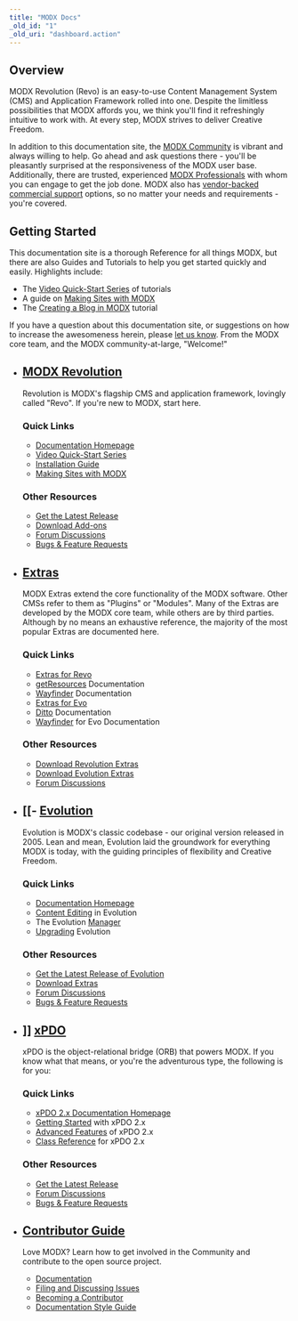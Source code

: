 ```yaml
---
title: "MODX Docs"
_old_id: "1"
_old_uri: "dashboard.action"
---
```


Overview
--------

 MODX Revolution (Revo) is an easy-to-use Content Management System (CMS) and Application Framework rolled into one. Despite the limitless possibilities that MODX affords you, we think you'll find it refreshingly intuitive to work with. At every step, MODX strives to deliver Creative Freedom.

 In addition to this documentation site, the [MODX Community](http://forums.modx.com) is vibrant and always willing to help. Go ahead and ask questions there - you'll be pleasantly surprised at the responsiveness of the MODX user base. Additionally, there are trusted, experienced [MODX Professionals](http://modx.com/professionals) with whom you can engage to get the job done. MODX also has [vendor-backed commercial support](http://modx.com/support/) options, so no matter your needs and requirements - you're covered.

Getting Started
---------------

 This documentation site is a thorough Reference for all things MODX, but there are also Guides and Tutorials to help you get started quickly and easily. Highlights include:

- The [Video Quick-Start Series](revolution/2.x/getting-started/video-quick-start-series/) of tutorials
- A guide on [Making Sites with MODX](revolution/2.x/making-sites-with-modx/)
- The [Creating a Blog in MODX](revolution/2.x/case-studies-and-tutorials/creating-a-blog-in-modx-revolution) tutorial

 If you have a question about this documentation site, or suggestions on how to increase the awesomeness herein, please [let us know](mailto:support@modx.com). From the MODX core team, and the MODX community-at-large, "Welcome!"

- [](#revolution)[MODX Revolution](revolution/2.x/)
  ----------------------------------
  
   Revolution is MODX's flagship CMS and application framework, lovingly called "Revo". If you're new to MODX, start here.
  
  ### Quick Links
  
  
  - [Documentation Homepage](revolution/2.x/)
  - [Video Quick-Start Series](revolution/2.x/getting-started/video-quick-start-series/)
  - [Installation Guide](revolution/2.x/getting-started/installation)
  - [Making Sites with MODX](revolution/2.x/making-sites-with-modx/)
  
  ### Other Resources
  
  
  - [Get the Latest Release](http://modx.com/download/)
  - [Download Add-ons](http://modx.com/extras/)
  - [Forum Discussions](http://forums.modx.com/board/?board=264)
  - [Bugs & Feature Requests](http://tracker.modx.com/projects/revo)
- [](#extras)[Extras](extras/revo/)
  ----------------------
  
   MODX Extras extend the core functionality of the MODX software. Other CMSs refer to them as "Plugins" or "Modules". Many of the Extras are developed by the MODX core team, while others are by third parties. Although by no means an exhaustive reference, the majority of the most popular Extras are documented here.
  
  ### Quick Links
  
  
  - [Extras for Revo](extras/revo/)
  - [getResources](extras/revo/getresources) Documentation
  - [Wayfinder](extras/revo/wayfinder) Documentation
  - [Extras for Evo](extras/evo/)
  - [Ditto](extras/evo/ditto) Documentation
  - [Wayfinder](extras/evo/wayfinder) for Evo Documentation
  
  ### Other Resources
  
  
  - [Download Revolution Extras](http://modx.com/extras/?product=revolution)
  - [Download Evolution Extras](http://modx.com/extras/?product=evolution)
  - [Forum Discussions](http://forums.modx.com/?category=5)
- [](#evolution) \[\[- [Evolution](evolution/1.0)
  --------------------------
  
   Evolution is MODX's classic codebase - our original version released in 2005. Lean and mean, Evolution laid the groundwork for everything MODX is today, with the guiding principles of flexibility and Creative Freedom.
  
  ### Quick Links
  
  
  - [Documentation Homepage](evolution/1.0)
  - [Content Editing](evolution/1.0/content-editing) in Evolution
  - The Evolution [Manager](evolution/1.0/content-editing/the-manager)
  - [Upgrading](evolution/1.0/administration/upgrading) Evolution
  
  ### Other Resources
  
  
  - [Get the Latest Release of Evolution](http://modx.com/download/evolution/)
  - [Download Extras](http://modx.com/extras/?product=evolution)
  - [Forum Discussions](http://forums.modx.com/board/48/evo-discussions-support)
  - [Bugs & Feature Requests](http://tracker.modx.com/projects/evo)
- [](#xpdo) \]\] [xPDO](xpdo/2.x/)
  -----------------
  
   xPDO is the object-relational bridge (ORB) that powers MODX. If you know what that means, or you're the adventurous type, the following is for you:
  
  ### Quick Links
  
  
  - [xPDO 2.x Documentation Homepage](xpdo/2.x/)
  - [Getting Started](xpdo/2.x/getting-started) with xPDO 2.x
  - [Advanced Features](xpdo/2.x/advanced-features) of xPDO 2.x
  - [Class Reference](xpdo/2.x/class-reference) for xPDO 2.x
  
  ### Other Resources
  
  
  - [Get the Latest Release](http://xpdo.org/downloads.html)
  - [Forum Discussions](http://forums.modx.com/board/46/developing-with-xpdo)
  - [Bugs & Feature Requests](http://tracker.modx.com/projects/xpdo)
- [](#community)[Contributor Guide](community/)
  -------------------------------
  
   Love MODX? Learn how to get involved in the Community and contribute to the open source project.
  
  
  - [Documentation](community/)
  - [Filing and Discussing Issues](community/contribute/filing-and-discussing-issues)
  - <a href="">Becoming a Contributor</a>
  - [Documentation Style Guide](/style-guide)